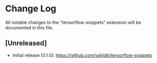 # Change Log
All notable changes to the "tensorflow-snippets" extension will be documented in this file.

## [Unreleased]
- Initial release
[0.1.0]: https://github.com/vahidk/tensorflow-snippets
